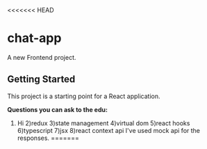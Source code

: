 <<<<<<< HEAD
# chat-app

A new Frontend project.

## Getting Started

This project is a starting point for a React application.

**Questions you can ask to the edu:**
1) Hi
2)redux
3)state management
4)virtual dom
5)react hooks
6)typescript
7)jsx
8)react context api
I've used mock api for the responses.
=======
